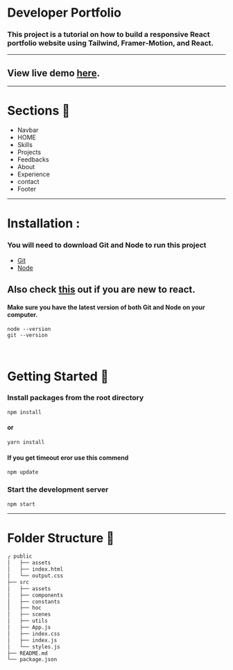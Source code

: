 # Developer Portfolio

### This project is a tutorial on how to build a responsive React portfolio website using Tailwind, Framer-Motion, and React.

---


## View live demo [here](https://react-portfolio-upgrade.vercel.app/).

---

# Sections :bookmark:

- Navbar
- HOME
- Skills
- Projects
- Feedbacks
- About
- Experience
- contact
- Footer


---

# Installation :

### You will need to download Git and Node to run this project

- [Git](https://git-scm.com/downloads)
- [Node](https://nodejs.org/en/download/)

## Also check [this](https://reactjs.org/docs/create-a-new-react-app.html) out if you are new to react.

#### Make sure you have the latest version of both Git and Node on your computer.

```
node --version
git --version
```

<br />

# Getting Started :dart:


### Install packages from the root directory

```
npm install
```

#### or

```
yarn install
```

#### If you get timeout eror use this commend

```
npm update
```

### Start the development server

```
npm start
```

---

# Folder Structure :open_file_folder:

```bash
╭ public
│   ├── assets
│   ├── index.html
│   └── output.css
├── src
│   ├── assets
│   ├── components
│   ├── constants
│   ├── hoc
│   ├── scenes
│   ├── utils
│   ├── App.js
│   ├── index.css
│   ├── index.js
│   └── styles.js
├── README.md
└── package.json
```
